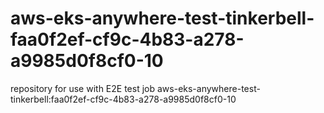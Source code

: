 # aws-eks-anywhere-test-tinkerbell-faa0f2ef-cf9c-4b83-a278-a9985d0f8cf0-10
repository for use with E2E test job aws-eks-anywhere-test-tinkerbell:faa0f2ef-cf9c-4b83-a278-a9985d0f8cf0-10
